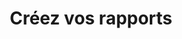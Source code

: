 ---
title: Créez vos rapports
image: ../../static/images/cards/icon-create-contract.png
imageAlt: Test
description: Gagnez du temps, Kidola complète vos différents rapports trimestriels, mensuels, jounarliers ... Tout est prêt pour vous, du rapport de présence à votre carnet d’adresse.
---